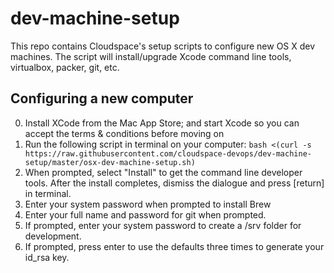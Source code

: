 dev-machine-setup
=================

This repo contains Cloudspace's setup scripts to configure new OS X dev machines.  The script will install/upgrade Xcode command line tools, virtualbox, packer, git, etc.

## Configuring a new computer

0. Install XCode from the Mac App Store; and start Xcode so you can accept the terms & conditions before moving on
1. Run the following script in terminal on your computer:
`bash <(curl -s https://raw.githubusercontent.com/cloudspace-devops/dev-machine-setup/master/osx-dev-machine-setup.sh)`
2. When prompted, select "Install" to get the command line developer tools.  After the install completes, dismiss the dialogue and press [return] in terminal.
3. Enter your system password when prompted to install Brew
4. Enter your full name and password for git when prompted.
5. If prompted, enter your system password to create a /srv folder for development.
6. If prompted, press enter to use the defaults three times to generate your id_rsa key.
